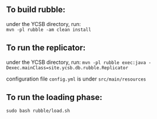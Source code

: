 ## To build rubble:
under the YCSB directory, run:  
```mvn -pl rubble -am clean install```

## To run the replicator:
under the YCSB directory, run: 
```mvn -pl rubble exec:java -Dexec.mainClass=site.ycsb.db.rubble.Replicator```

configuration file ```config.yml``` is under ```src/main/resources```

## To run the loading phase:
```sudo bash rubble/load.sh```